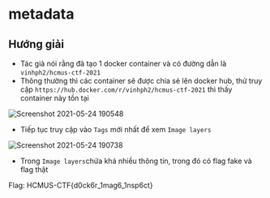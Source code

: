 # metadata
## Hướng giải
- Tác giả nói rằng đã tạo 1 docker container và có đường dẫn là `vinhph2/hcmus-ctf-2021`
- Thông thường thì các container sẽ được chia sẻ lên docker hub, thử truy cập `https://hub.docker.com/r/vinhph2/hcmus-ctf-2021` thì thấy container này tồn tại

![Screenshot 2021-05-24 190548](https://user-images.githubusercontent.com/41907864/119345497-29bf9c80-bcc3-11eb-8ddc-f19462fe00de.png)

- Tiếp tục truy cập vào `Tags` mới nhất để xem `Image layers`

![Screenshot 2021-05-24 190738](https://user-images.githubusercontent.com/41907864/119345619-52e02d00-bcc3-11eb-9db0-8effb0051651.png)

- Trong `Image layers`chứa khá nhiều thông tin, trong đó có flag fake và flag thật

Flag: HCMUS-CTF{d0ck6r_1mag6_1nsp6ct}